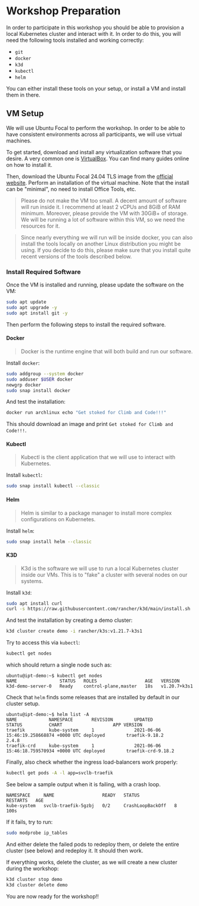 # Workshop Preparation

In order to participate in this workshop you should be able to provision a local Kubernetes cluster
and interact with it. In order to do this, you will need the following tools installed and working
correctly:

- `git`
- `docker`
- `k3d`
- `kubectl`
- `helm`

You can either install these tools on your setup, or install a VM and install them in there.

## VM Setup

We will use Ubuntu Focal to perform the workshop. In order to be able to have consistent
environments across all participants, we will use virtual machines.

To get started, download and install any virtualization software that you desire. A very common one
is [VirtualBox][0]. You can find many guides online on how to install it.

Then, download the Ubuntu Focal 24.04 TLS image from the [official website][1]. Perform an
installation of the virtual machine. Note that the install can be "minimal", no need to install
Office Tools, etc.

> Please do not make the VM too small. A decent amount of software will run inside it. I recommend
> at least 2 vCPUs and 8GiB of RAM minimum. Moreover, please provide the VM with 30GiB+ of storage.
> We will be running a lot of software within this VM, so we need the resources for it.

[0]: https://www.virtualbox.org/
[1]: https://ubuntu.com/download/desktop

> Since nearly everything we will run will be inside docker, you can also install the tools locally
> on another Linux distribution you might be using. If you decide to do this, please make sure that
> you install quite recent versions of the tools described below.

### Install Required Software

Once the VM is installed and running, please update the software on the VM:

```bash
sudo apt update
sudo apt upgrade -y
sudo apt install git -y
```

Then perform the following steps to install the required software.

#### Docker

> Docker is the runtime engine that will both build and run our software.

Install `docker`:

```bash
sudo addgroup --system docker
sudo adduser $USER docker
newgrp docker
sudo snap install docker
```

And test the installation:

```bash
docker run archlinux echo "Get stoked for Climb and Code!!!"
```

This should download an image and print `Get stoked for Climb and Code!!!`.

#### Kubectl

> Kubectl is the client application that we will use to interact with Kubernetes.

Install `kubectl`:

```bash
sudo snap install kubectl --classic
```

#### Helm

> Helm is similar to a package manager to install more complex configurations on Kubernetes.

Install `helm`:

```bash
sudo snap install helm --classic
```

#### K3D

> K3d is the software we will use to run a local Kubernetes cluster inside our VMs. This is to
> "fake" a cluster with several nodes on our systems.

Install `k3d`:

```bash
sudo apt install curl
curl -s https://raw.githubusercontent.com/rancher/k3d/main/install.sh | bash
```

And test the installation by creating a demo cluster:

```bash
k3d cluster create demo -i rancher/k3s:v1.21.7-k3s1
```

Try to access this via `kubectl`:

```bash
kubectl get nodes
```

which should return a single node such as:

```
ubuntu@ipt-demo:~$ kubectl get nodes
NAME                STATUS   ROLES                  AGE   VERSION
k3d-demo-server-0   Ready    control-plane,master   18s   v1.20.7+k3s1
```

Check that `helm` finds some releases that are installed by default in our cluster setup.

```
ubuntu@ipt-demo:~$ helm list -A
NAME            NAMESPACE       REVISION        UPDATED                                 STATUS          CHART                   APP VERSION
traefik         kube-system     1               2021-06-06 15:46:19.258668874 +0000 UTC deployed        traefik-9.18.2          2.4.8
traefik-crd     kube-system     1               2021-06-06 15:46:18.759570934 +0000 UTC deployed        traefik-crd-9.18.2
```

Finally, also check whether the ingress load-balancers work properly:

```bash
kubectl get pods -A -l app=svclb-traefik
```

See below a sample output when it is failing, with a crash loop.

```
NAMESPACE     NAME                  READY   STATUS             RESTARTS   AGE
kube-system   svclb-traefik-5gzbj   0/2     CrashLoopBackOff   8          100s
```

If it fails, try to run:

```bash
sudo modprobe ip_tables
```

And either delete the failed pods to redeploy them, or delete the entire cluster (see below) and
redeploy it. It should then work.

If everything works, delete the cluster, as we will create a new cluster during the workshop:

```bash
k3d cluster stop demo
k3d cluster delete demo
```

You are now ready for the workshop!!
